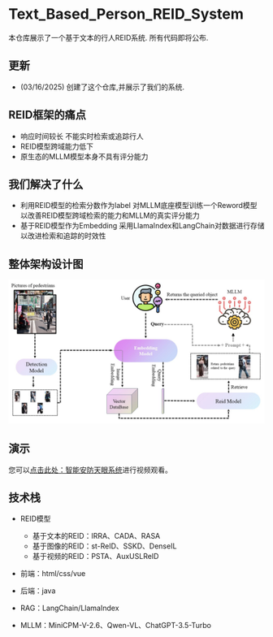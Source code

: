 # Text_Based_Person_REID_System
本仓库展示了一个基于文本的行人REID系统. 所有代码即将公布. 

## 更新
- (03/16/2025) 创建了这个仓库,并展示了我们的系统.

## REID框架的痛点
- 响应时间较长 不能实时检索或追踪行人
- REID模型跨域能力低下
- 原生态的MLLM模型本身不具有评分能力

## 我们解决了什么
- 利用REID模型的检索分数作为label 对MLLM底座模型训练一个Reword模型 以改善REID模型跨域检索的能力和MLLM的真实评分能力
- 基于REID模型作为Embedding 采用LlamaIndex和LangChain对数据进行存储 以改进检索和追踪的时效性

## 整体架构设计图
![](RAG_reid.jpg)

## 演示

您可以[点击此处：智能安防天眼系统](https://www.deltaai.top)进行视频观看。

## 技术栈
- REID模型
  - 基于文本的REID：IRRA、CADA、RASA
  - 基于图像的REID：st-ReID、SSKD、DenseIL
  - 基于视频的REID：PSTA、AuxUSLReID

- 前端：html/css/vue

- 后端：java

- RAG：LangChain/LlamaIndex

- MLLM：MiniCPM-V-2.6、Qwen-VL、ChatGPT-3.5-Turbo

